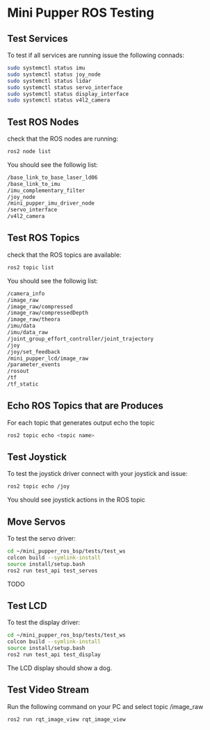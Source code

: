 # Mini Pupper ROS Testing

## Test Services

To test if all services are running issue the following connads:

```sh
sudo systemctl status imu
sudo systemctl status joy_node
sudo systemctl status lidar
sudo systemctl status servo_interface
sudo systemctl status display_interface
sudo systemctl status v4l2_camera
```

## Test ROS Nodes

check that the ROS nodes are running:

```sh
ros2 node list
```

You should see the followig list:

```sh
/base_link_to_base_laser_ld06
/base_link_to_imu
/imu_complementary_filter
/joy_node
/mini_pupper_imu_driver_node
/servo_interface
/v4l2_camera
```

## Test ROS Topics

check that the ROS topics are available:

```sh
ros2 topic list
```

You should see the followig list:

```sh
/camera_info
/image_raw
/image_raw/compressed
/image_raw/compressedDepth
/image_raw/theora
/imu/data
/imu/data_raw
/joint_group_effort_controller/joint_trajectory
/joy
/joy/set_feedback
/mini_pupper_lcd/image_raw
/parameter_events
/rosout
/tf
/tf_static
```

## Echo ROS Topics that are Produces

For each topic that generates output echo the topic

```sh
ros2 topic echo <topic name>
```

## Test Joystick

To test the joystick driver connect with your joystick and issue:

```sh
ros2 topic echo /joy
```

You should see joystick actions in the ROS topic

## Move Servos

To test the servo driver:

```sh
cd ~/mini_pupper_ros_bsp/tests/test_ws
colcon build --symlink-install
source install/setup.bash
ros2 run test_api test_servos
```

TODO

## Test LCD

To test the display driver:

```sh
cd ~/mini_pupper_ros_bsp/tests/test_ws
colcon build --symlink-install
source install/setup.bash
ros2 run test_api test_display
```

The LCD display should show a dog.

## Test Video Stream

Run the following command on your PC and select topic /image_raw

```sh
ros2 run rqt_image_view rqt_image_view
```

